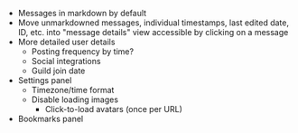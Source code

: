 - Messages in markdown by default
- Move unmarkdowned messages, individual timestamps, last edited date, ID, etc. into "message details" view accessible by clicking on a message
- More detailed user details
  - Posting frequency by time?
  - Social integrations
  - Guild join date
- Settings panel
  - Timezone/time format
  - Disable loading images
    - Click-to-load avatars (once per URL)
- Bookmarks panel